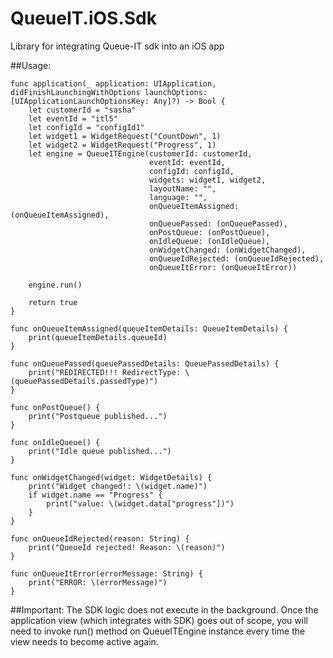 # QueueIT.iOS.Sdk
Library for integrating Queue-IT sdk into an iOS app

##Usage:
    
    func application(_ application: UIApplication, didFinishLaunchingWithOptions launchOptions:        [UIApplicationLaunchOptionsKey: Any]?) -> Bool {
        let customerId = "sasha"
        let eventId = "itl5"
        let configId = "configId1"
        let widget1 = WidgetRequest("CountDown", 1)
        let widget2 = WidgetRequest("Progress", 1)
        let engine = QueueITEngine(customerId: customerId,
                                   eventId: eventId,
                                   configId: configId,
                                   widgets: widget1, widget2,
                                   layoutName: "",
                                   language: "",
                                   onQueueItemAssigned: (onQueueItemAssigned),
                                   onQueuePassed: (onQueuePassed),
                                   onPostQueue: (onPostQueue),
                                   onIdleQueue: (onIdleQueue),
                                   onWidgetChanged: (onWidgetChanged),
                                   onQueueIdRejected: (onQueueIdRejected),
                                   onQueueItError: (onQueueItError))
        
        engine.run()
        
        return true
    }
    
    func onQueueItemAssigned(queueItemDetails: QueueItemDetails) {
        print(queueItemDetails.queueId)
    }
    
    func onQueuePassed(queuePassedDetails: QueuePassedDetails) {
        print("REDIRECTED!!! RedirectType: \(queuePassedDetails.passedType)")
    }
    
    func onPostQueue() {
        print("Postqueue published...")
    }
    
    func onIdleQueue() {
        print("Idle queue published...")
    }
    
    func onWidgetChanged(widget: WidgetDetails) {
        print("Widget changed!: \(widget.name)")
        if widget.name == "Progress" {
            print("value: \(widget.data["progress"])")
        }
    }
    
    func onQueueIdRejected(reason: String) {
        print("QueueId rejected! Reason: \(reason)")
    }
    
    func onQueueItError(errorMessage: String) {
        print("ERROR: \(errorMessage)")
    }
    
    
##Important:
    The SDK logic does not execute in the background. Once the application view (which integrates with SDK) goes out of scope, you will need to invoke run() method on QueueITEngine instance every time the view needs to become active again.




